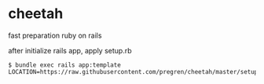 # cheetah
fast preparation ruby on rails

after initialize rails app, apply setup.rb

```
$ bundle exec rails app:template LOCATION=https://raw.githubusercontent.com/pregren/cheetah/master/setup.rb
```
